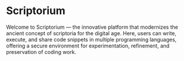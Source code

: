 # Scriptorium

Welcome to Scriptorium — the innovative platform that modernizes the ancient concept of scriptoria for the digital age. Here, users can write, execute, and share code snippets in multiple programming languages, offering a secure environment for experimentation, refinement, and preservation of coding work.

